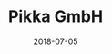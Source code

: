 ﻿---
title:          "Pikka GmbH"
date:           "2018-07-05"
draft:          false
robotsExclude:  true
forceNowrap:    false
---
